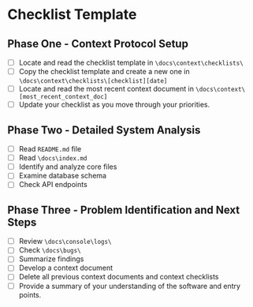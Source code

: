 # Checklist Template

## Phase One - Context Protocol Setup
- [ ] Locate and read the checklist template in `\docs\context\checklists\`
- [ ] Copy the checklist template and create a new one in `\docs\context\checklists\[checklist][date]`
- [ ] Locate and read the most recent context document in `\docs\context\[most_recent_context_doc]`
- [ ] Update your checklist as you move through your priorities.

## Phase Two - Detailed System Analysis
- [ ] Read `README.md` file
- [ ] Read `\docs\index.md`
- [ ] Identify and analyze core files
- [ ] Examine database schema
- [ ] Check API endpoints

## Phase Three - Problem Identification and Next Steps
- [ ] Review `\docs\console\logs\`
- [ ] Check `\docs\bugs\`
- [ ] Summarize findings
- [ ] Develop a context document
- [ ] Delete all previous context documents and context checklists
- [ ] Provide a summary of your understanding of the software and entry points. 